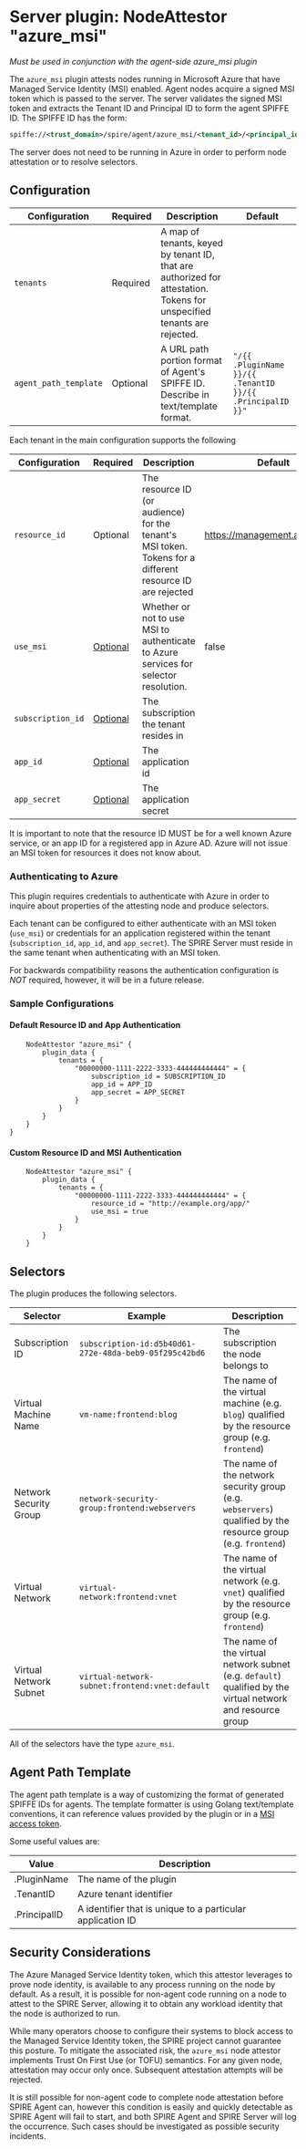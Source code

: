 # Server plugin: NodeAttestor "azure_msi"

*Must be used in conjunction with the agent-side azure_msi plugin*

The `azure_msi` plugin attests nodes running in Microsoft Azure that have
Managed Service Identity (MSI) enabled. Agent nodes acquire a signed MSI token
which is passed to the server. The server validates the signed MSI token and
extracts the Tenant ID and Principal ID to form the agent SPIFFE ID. The SPIFFE
ID has the form:

```xml
spiffe://<trust_domain>/spire/agent/azure_msi/<tenant_id>/<principal_id>
```

The server does not need to be running in Azure in order to perform node
attestation or to resolve selectors.

## Configuration

| Configuration         | Required | Description                                                                                                             | Default                                                   |
|-----------------------|----------|-------------------------------------------------------------------------------------------------------------------------|-----------------------------------------------------------|
| `tenants`             | Required | A map of tenants, keyed by tenant ID, that are authorized for attestation. Tokens for unspecified tenants are rejected. |                                                           |
| `agent_path_template` | Optional | A URL path portion format of Agent's SPIFFE ID. Describe in text/template format.                                       | `"/{{ .PluginName }}/{{ .TenantID }}/{{ .PrincipalID }}"` |

Each tenant in the main configuration supports the following

| Configuration     | Required                             | Description                                                                                               | Default                         |
|-------------------|--------------------------------------|-----------------------------------------------------------------------------------------------------------|---------------------------------|
| `resource_id`     | Optional                             | The resource ID (or audience) for the tenant's MSI token. Tokens for a different resource ID are rejected | <https://management.azure.com/> |
| `use_msi`         | [Optional](#authenticating-to-azure) | Whether or not to use MSI to authenticate to Azure services for selector resolution.                      | false                           |
| `subscription_id` | [Optional](#authenticating-to-azure) | The subscription the tenant resides in                                                                    |                                 |
| `app_id`          | [Optional](#authenticating-to-azure) | The application id                                                                                        |                                 |
| `app_secret`      | [Optional](#authenticating-to-azure) | The application secret                                                                                    |                                 |

It is important to note that the resource ID MUST be for a well known Azure
service, or an app ID for a registered app in Azure AD. Azure will not issue an
MSI token for resources it does not know about.

### Authenticating to Azure

This plugin requires credentials to authenticate with Azure in order to inquire
about properties of the attesting node and produce selectors.

Each tenant can be configured to either authenticate with an MSI token
(`use_msi`) or credentials for an application registered within the tenant
(`subscription_id`, `app_id`, and `app_secret`). The SPIRE Server must reside
in the same tenant when authenticating with an MSI token.

For backwards compatibility reasons the authentication configuration is *NOT*
required, however, it will be in a future release.

### Sample Configurations

#### Default Resource ID and App Authentication

```hcl
    NodeAttestor "azure_msi" {
        plugin_data {
            tenants = {
                "00000000-1111-2222-3333-444444444444" = {
                    subscription_id = SUBSCRIPTION_ID
                    app_id = APP_ID
                    app_secret = APP_SECRET
                }
            }
        }
    }
}
```

#### Custom Resource ID and MSI Authentication

```hcl
    NodeAttestor "azure_msi" {
        plugin_data {
            tenants = {
                "00000000-1111-2222-3333-444444444444" = {
                    resource_id = "http://example.org/app/"
                    use_msi = true
                }
            }
        }
    }
```

## Selectors

The plugin produces the following selectors.

| Selector               | Example                                                | Description                                                                                                  |
|------------------------|--------------------------------------------------------|--------------------------------------------------------------------------------------------------------------|
| Subscription ID        | `subscription-id:d5b40d61-272e-48da-beb9-05f295c42bd6` | The subscription the node belongs to                                                                         |
| Virtual Machine Name   | `vm-name:frontend:blog`                                | The name of the virtual machine (e.g. `blog`) qualified by the resource group (e.g. `frontend`)              |
| Network Security Group | `network-security-group:frontend:webservers`           | The name of the network security group (e.g. `webservers`) qualified by the resource group (e.g. `frontend`) |
| Virtual Network        | `virtual-network:frontend:vnet`                        | The name of the virtual network (e.g. `vnet`) qualified by the resource group (e.g. `frontend`)              |
| Virtual Network Subnet | `virtual-network-subnet:frontend:vnet:default`         | The name of the virtual network subnet (e.g. `default`) qualified by the virtual network and resource group   |

All of the selectors have the type `azure_msi`.

## Agent Path Template

The agent path template is a way of customizing the format of generated SPIFFE IDs for agents.
The template formatter is using Golang text/template conventions, it can reference values provided by the plugin or in a [MSI access token](https://learn.microsoft.com/en-us/azure/active-directory/develop/access-tokens#payload-claims).

Some useful values are:

| Value                 | Description                                                |
|-----------------------|------------------------------------------------------------|
| .PluginName           | The name of the plugin                                     |
| .TenantID             | Azure tenant identifier                                    |
| .PrincipalID          | A identifier that is unique to a particular application ID |

## Security Considerations

The Azure Managed Service Identity token, which this attestor leverages to prove node identity, is available to any process running on the node by default. As a result, it is possible for non-agent code running on a node to attest to the SPIRE Server, allowing it to obtain any workload identity that the node is authorized to run.

While many operators choose to configure their systems to block access to the Managed Service Identity token, the SPIRE project cannot guarantee this posture. To mitigate the associated risk, the `azure_msi` node attestor implements Trust On First Use (or TOFU) semantics. For any given node, attestation may occur only once. Subsequent attestation attempts will be rejected.

It is still possible for non-agent code to complete node attestation before SPIRE Agent can, however this condition is easily and quickly detectable as SPIRE Agent will fail to start, and both SPIRE Agent and SPIRE Server will log the occurrence. Such cases should be investigated as possible security incidents.
